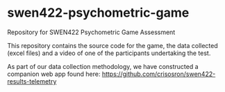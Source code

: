 # swen422-psychometric-game
Repository for SWEN422 Psychometric Game Assessment

This repository contains the source code for the game, the data collected (excel files) and a video of one of the participants undertaking the test.

As part of our data collection methodology, we have constructed a companion web app found here: https://github.com/crisosron/swen422-results-telemetry
